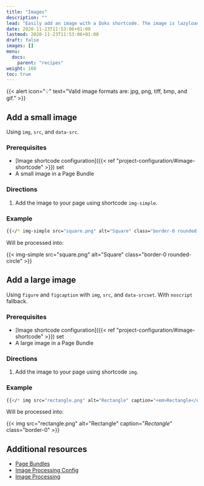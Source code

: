 ```yaml
---
title: "Images"
description: ""
lead: "Easily add an image with a Doks shortcode. The image is lazyloaded, blurred up, and responsive."
date: 2020-11-23T11:53:06+01:00
lastmod: 2020-11-23T11:53:06+01:00
draft: false
images: []
menu: 
  docs:
    parent: "recipes"
weight: 160
toc: true
---
```


{{< alert icon="💡" text="Valid image formats are: jpg, png, tiff, bmp, and gif." >}}

## Add a small image

Using `img`, `src`, and `data-src`.

### Prerequisites

- [Image shortcode configuration]({{< ref "project-configuration/#image-shortcode" >}}) set
- A small image in a Page Bundle

### Directions

1. Add the image to your page using shortcode `img-simple`.

### Example

```bash
{{</* img-simple src="square.png" alt="Square" class="border-0 rounded-circle" */>}}
```

Will be processed into:

{{< img-simple src="square.png" alt="Square" class="border-0 rounded-circle" >}}


## Add a large image

Using `figure` and `figcaption` with `img`, `src`, and `data-srcset`. With `noscript` fallback.

### Prerequisites

- [Image shortcode configuration]({{< ref "project-configuration/#image-shortcode" >}}) set
- A large image in a Page Bundle

### Directions

1. Add the image to your page using shortcode `img`.


### Example

```bash
{{</* img src="rectangle.png" alt="Rectangle" caption="<em>Rectangle</em>" class="border-0" */>}}
```

Will be processed into:

{{< img src="rectangle.png" alt="Rectangle" caption="<em>Rectangle</em>" class="border-0" >}}

## Additional resources
- [Page Bundles](https://gohugo.io/content-management/page-bundles/)
- [Image Processing Config](https://gohugo.io/content-management/image-processing/#image-processing-config)
- [Image Processing](https://gohugo.io/content-management/image-processing/)
